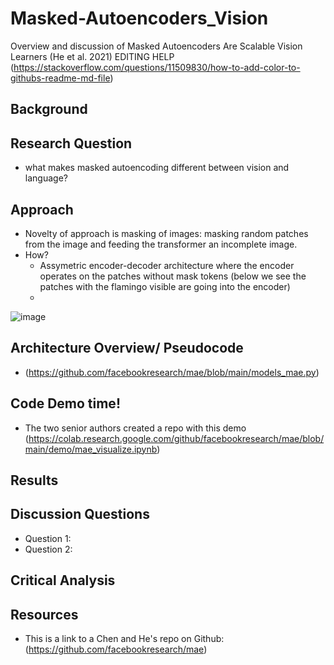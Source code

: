 # Masked-Autoencoders_Vision
Overview and discussion of Masked Autoencoders Are Scalable Vision Learners (He et al. 2021) 
EDITING HELP (https://stackoverflow.com/questions/11509830/how-to-add-color-to-githubs-readme-md-file)
## Background

## Research Question
+ what makes masked autoencoding different
between vision and language?
## Approach 
+ Novelty of approach is masking of images: masking random patches from the image and feeding the transformer an incomplete image. 
+ How?
  + Assymetric encoder-decoder architecture where the encoder operates on the patches without mask tokens (below we see the patches with the flamingo visible are going into the encoder)
  + 
![image](https://user-images.githubusercontent.com/80427603/221093069-6d8bdb6e-1a77-45c3-ba35-6b4970a8bb0a.png)

## Architecture Overview/ Pseudocode
+ (https://github.com/facebookresearch/mae/blob/main/models_mae.py)
## Code Demo time!
+ The two senior authors created a repo with this demo (https://colab.research.google.com/github/facebookresearch/mae/blob/main/demo/mae_visualize.ipynb)

## Results

## Discussion Questions
+ Question 1:
+ Question 2:

## Critical Analysis

## Resources 
+ This is a link to a Chen and He's repo on Github: (https://github.com/facebookresearch/mae)
